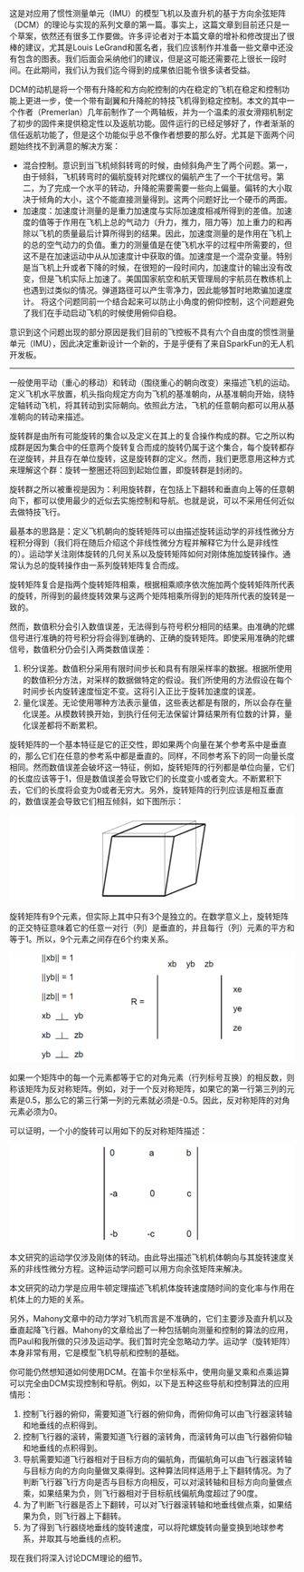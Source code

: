 ﻿这是对应用了惯性测量单元（IMU）的模型飞机以及直升机的基于方向余弦矩阵（DCM）的理论与实现的系列文章的第一篇。事实上，这篇文章到目前还只是一个草案，依然还有很多工作要做。许多评论者对于本篇文章的增补和修改提出了很棒的建议，尤其是Louis LeGrand和匿名者，我们应该制作并准备一些文章中还没有包含的图表。我们后面会采纳他们的建议，但是这可能还需要花上很长一段时间。在此期间，我们认为我们迄今得到的成果依旧能令很多读者受益。

DCM的动机是将一个带有升降舵和方向舵控制的内在稳定的飞机在稳定和控制功能上更进一步，使一个带有副翼和升降舵的特技飞机得到稳定控制。本文的其中一个作者（Premerlan）几年前制作了一个两轴板，并为一个温柔的淑女滑翔机制定了初步的固件来提供稳定性以及返航功能。固件运行的已经足够好了，作者渐渐的信任返航功能了，但是这个功能似乎总不像作者想要的那么好。尤其是下面两个问题始终找不到满意的解决方案：

- 混合控制。意识到当飞机倾斜转弯的时候，由倾斜角产生了两个问题。第一，由于倾斜，飞机转弯时的偏航旋转对陀螺仪的偏航产生了一个干扰信号。第二，为了完成一个水平的转动，升降舵需要需要一些向上偏量。偏转的大小取决于倾角的大小，这个不能直接测量得到。这两个问题好比一个硬币的两面。
- 加速度：加速度计测量的是重力加速度与实际加速度相减所得到的差值。加速度的值等于作用在飞机上总的气动力（升力，推力，阻力等）加上重力的和再除以飞机的质量最后计算所得到的结果。因此，加速度测量的是作用在飞机上的总的空气动力的负值。重力的测量值是在使飞机水平的过程中所需要的，但这不是在加速运动中从从加速度计中获取的值。加速度是一个混杂变量。特别是当飞机上升或者下降的时候，在很短的一段时间内，加速度计的输出没有改变，但是飞机实际上加速了。美国国家航空和航天管理局的宇航员在教练机上也遇到过类似的情况。弹道路径可以产生零净力，因此能够暂时地欺骗加速度计。
将这个问题同前一个结合起来可以防止小角度的俯仰控制，这个问题避免了我们在手动启动飞机的时候使用俯仰自稳。

意识到这个问题出现的部分原因是我们目前的飞控板不具有六个自由度的惯性测量单元（IMU），因此决定重新设计一个新的，于是乎便有了来自SparkFun的无人机开发板。

***

一般使用平动（重心的移动）和转动（围绕重心的朝向改变）来描述飞机的运动。定义飞机水平放置，机头指向规定方向为飞机的基准朝向，从基准朝向开始，绕特定轴转动飞机，将其转动到实际朝向。依照此方法，飞机的任意朝向都可以用从基准朝向的转动来描述。

旋转群是由所有可能旋转的集合以及定义在其上的复合操作构成的群。它之所以构成群是因为集合中的任意两个旋转复合而成的旋转仍属于这个集合，每个旋转都存在逆旋转，并且存在单位旋转，这是旋转群的定义。然而，我们更愿意用这种方式来理解这个群：旋转一整圈还将回到起始位置，即旋转群是封闭的。

旋转群之所以被重视是因为：利用旋转群，在包括上下翻转和垂直向上等的任意朝向下，都可以使用最少的近似去实施控制和导航。也就是说，可以不采用任何近似去做特技飞行。

最基本的思路是：定义飞机朝向的旋转矩阵可以由描述旋转运动学的非线性微分方程积分得到（我们将在随后介绍这个非线性微分方程并解释它为什么是非线性的）。运动学关注刚体旋转的几何关系以及旋转矩阵如何对刚体施加旋转操作。通常认为总的旋转操作由一系列旋转矩阵复合而成。

旋转矩阵复合是指两个旋转矩阵相乘，根据相乘顺序依次施加两个旋转矩阵所代表的旋转，所得到的最终旋转效果与这两个矩阵相乘所得到的矩阵所代表的旋转是一致的。

然而，数值积分会引入数值误差，无法得到与符号积分相同的结果。由准确的陀螺信号进行准确的符号积分将会得到准确的、正确的旋转矩阵。即使采用准确的陀螺信号，数值积分仍会引入两类数值误差：

1. 积分误差。数值积分采用有限时间步长和具有有限采样率的数据。根据所使用的数值积分方法，对采样的数据做特定的假设。我们所使用的方法假设在每个时间步长内旋转速度恒定不变。这将引入正比于旋转加速度的误差。
2. 量化误差。无论使用哪种方法表示量值，这些表达都是有限的，所以会存在量化误差。从模数转换开始，到执行任何无法保留计算结果所有位数的计算，量化误差都将不断累积。

旋转矩阵的一个基本特征是它的正交性，即如果两个向量在某个参考系中是垂直的，那么它们在任意的参考系中都是垂直的。同样，不同参考系下的同一向量长度相同。然而数值误差会破坏这一特征，例如，旋转矩阵的行列都是单位向量，它们的长度应该等于1，但是数值误差会导致它们的长度变小或者变大。不断累积下去，它们的长度将会变为0或者无穷大。另外，旋转矩阵的行列应该是相互垂直的，数值误差会导致它们相互倾斜，如下图所示：

![Fig1_5](../images/Fig1_5.png)

旋转矩阵有9个元素，但实际上其中只有3个是独立的。在数学意义上，旋转矩阵的正交特征意味着它的任意一对行（列）是垂直的，并且每行（列）元素的平方和等于1。所以，9个元素之间存在6个约束关系。

![Fig1_6](../images/Fig1_6.png)

如果一个矩阵中的每一个元素都等于它的对角元素（行列标号互换）的相反数，则称该矩阵为反对称矩阵。例如，对于一个反对称矩阵，如果它的第一行第三列的元素是0.5，那么它的第三行第一列的元素就必须是-0.5。因此，反对称矩阵的对角元素必须为0。

可以证明，一个小的旋转可以用如下的反对称矩阵描述：

![Fig1_7](../images/Fig1_7.png)

本文研究的运动学仅涉及刚体的转动。由此导出描述飞机机体朝向与其旋转速度关系的非线性微分方程。这种运动学问题可以用方向余弦矩阵来解决。

本文研究的动力学是应用牛顿定理描述飞机机体旋转速度随时间的变化率与作用在机体上的力矩的关系。

另外，Mahony文章中的动力学对飞机而言是不准确的，它们主要涉及直升机以及垂直起降飞行器。Mahony的文章给出了一种包括朝向测量和控制的算法的应用，而Paul和我所做的只涉及运动学。我们暂时完全忽略动力学。运动学（旋转矩阵）本身非常有用，它是模型飞机导航和控制的基础。

你可能仍然想知道如何使用DCM。在笛卡尔坐标系中，使用向量叉乘和点乘运算可以完全由DCM实现控制和导航。例如，以下是五种这些导航和控制算法的应用情形：

1. 控制飞行器的俯仰，需要知道飞行器的俯仰角，而俯仰角可以由飞行器滚转轴和地垂线的点积得到。
2. 控制飞行器的滚转，需要知道飞行器的滚转角，而滚转角可以由飞行器俯仰轴和地垂线的点积得到。
3. 导航需要知道飞行器相对于目标方向的偏航角，而偏航角可以由飞行器滚转轴与目标方向的方向向量做叉乘得到。这种算法同样适用于上下翻转情况。为了判断飞行器飞行方向是否与目标方向相反，可以对滚转轴和目标方向向量做点乘，如果结果为负，则飞行器相对于目标航线偏航角度超过了90度。
4. 为了判断飞行器是否上下翻转，可以对飞行器滚转轴和地垂线做点乘，如果结果为负，则飞行器上下翻转。
5. 为了得到飞行器绕地垂线的旋转速度，可以将陀螺旋转向量变换到地球参考系，并取其与地垂线的点积。

现在我们将深入讨论DCM理论的细节。